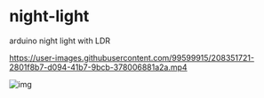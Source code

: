 # night-light
arduino night light with LDR



https://user-images.githubusercontent.com/99599915/208351721-2801f8b7-d094-41b7-9bcb-378006881a2a.mp4



![img](https://user-images.githubusercontent.com/99599915/208351703-ae6965dc-8743-4071-be3d-4b7faf28335c.png)
